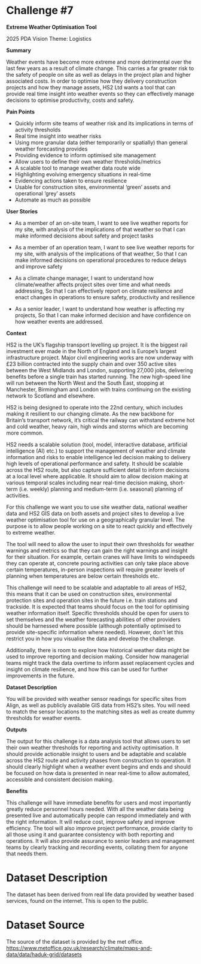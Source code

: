 # Challenge #7

**Extreme Weather Optimisation Tool**

2025 PDA Vision Theme: 
Logistics

**Summary**

Weather events have become more extreme and more detrimental over the last few years as a result of climate change. This carries a far greater risk to the safety of people on site as well as delays in the project plan and higher associated costs. In order to optimise how they delivery construction projects and how they manage assets, HS2 Ltd wants a tool that can provide real time insight into weather events so they can effectively manage decisions to optimise productivity, costs and safety.

**Pain Points**

- Quickly inform site teams of weather risk and its implications in terms of activity thresholds
- Real time insight into weather risks
- Using more granular data (either temporarily or spatially) than general weather forecasting provides
- Providing evidence to inform optimised site management
- Allow users to define their own weather thresholds/metrics
- A scalable tool to manage weather data route wide
- Highlighting evolving emergency situations in real-time
- Evidencing actions taken to ensure resilience
- Usable for construction sites, environmental ‘green’ assets and operational ‘grey’ assets
- Automate as much as possible

**User Stories**

- As a member of an on-site team, I want to see live weather reports for my site, with analysis of the implications of that weather so that I can make informed decisions about safety and project tasks

- As a member of an operation team, I want to see live weather reports for my site, with analysis of the implications of that weather, So that I can make informed decisions on operational procedures to reduce delays and improve safety

- As a climate change manager, I want to understand how climate/weather affects project sites over time and what needs addressing, So that I can effectively report on climate resilience and enact changes in operations to ensure safety, productivity and resilience

- As a senior leader, I want to understand how weather is affecting my projects, So that I can make informed decision and have confidence on how weather events are addressed.

**Context**

HS2 is the UK’s flagship transport levelling up project. It is the biggest rail investment ever made in the North of England and is Europe’s largest infrastructure project. Major civil engineering works are now underway with £23 billion contracted into the supply chain and over 350 active sites between the West Midlands and London, supporting 27,000 jobs, delivering benefits before a single train has started running. The new high-speed line will run between the North West and the South East, stopping at Manchester, Birmingham and London with trains continuing on the existing network to Scotland and elsewhere.

HS2 is being designed to operate into the 22nd century, which includes making it resilient to our changing climate. As the new backbone for Britain’s transport network, it’s critical the railway can withstand extreme hot and cold weather, heavy rain, high winds and storms which are becoming more common.

HS2 needs a scalable solution (tool, model, interactive database, artificial intelligence (AI) etc.) to support the management of weather and climate information and risks to enable intelligence led decision making to delivery high levels of operational performance and safety. It should be scalable across the HS2 route, but also capture sufficient detail to inform decisions at a local level where applicable. It should aim to allow decision making at various temporal scales including near real-time decision making, short-term (i.e. weekly) planning and medium-term (i.e. seasonal) planning of activities. 

For this challenge we want you to use site weather data, national weather data and HS2 GIS data on both assets and project sites to develop a live weather optimisation tool for use on a geographically granular level. The purpose is to allow people working on a site to react quickly and effectively to extreme weather.

The tool will need to allow the user to input their own thresholds for weather warnings and metrics so that they can gain the right warnings and insight for their situation. For example, certain cranes will have limits to windspeeds they can operate at, concrete pouring activities can only take place above certain temperatures, in-person inspections will require greater levels of planning when temperatures are below certain thresholds etc.

This challenge will need to be scalable and adaptable to all areas of HS2, this means that it can be used on construction sites, environmental protection sites and operation sites in the future i.e. train stations and trackside. It is expected that teams should focus on the tool for optimising weather information itself.  Specific thresholds should be open for users to set themselves and the weather forecasting abilities of other providers should be harnessed where possible (although potentially optimised to provide site-specific information where needed). However, don’t let this restrict you in how you visualise the data and develop the challenge.

Additionally, there is room to explore how historical weather data might be used to improve reporting and decision making. Consider how managerial teams might track the data overtime to inform asset replacement cycles and insight on climate resilience, and how this can be used for further improvements in the future.

**Dataset Description**

You will be provided with weather sensor readings for specific sites from Align, as well as publicly available GIS data from HS2’s sites. You will need to match the sensor locations to the matching sites as well as create dummy thresholds for weather events.

**Outputs**

The output for this challenge is a data analysis tool that allows users to set their own weather thresholds for reporting and activity optimisation. It should provide actionable insight to users and be adaptable and scalable across the HS2 route and activity phases from construction to operation. It should clearly highlight when a weather event begins and ends and should be focused on how data is presented in near real-time to allow automated, accessible and consistent decision making.

**Benefits**

This challenge will have immediate benefits for users and most importantly greatly reduce personnel hours needed. With all the weather data being presented live and automatically people can respond immediately and with the right information. It will reduce cost, improve safety and improve efficiency.
The tool will also improve project performance, provide clarity to all those using it and guarantee consistency with both reporting and operations.
It will also provide assurance to senior leaders and management teams by clearly tracking and recording events, collating them for anyone that needs them.

# Dataset Description

The dataset has been derived from real life data provided by weather based services, found on the internet. This is open to the public.

# Dataset Source

The source of the dataset is provided by the met office.
https://www.metoffice.gov.uk/research/climate/maps-and-data/data/haduk-grid/datasets
